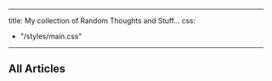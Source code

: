 
---
title: My collection of Random Thoughts and Stuff...
css:
  - "/styles/main.css"
---

All Articles
------------

